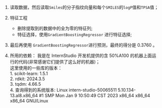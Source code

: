 1. 读取数据，然后读取```Smiles```的分子指纹向量和每个```SMILES```的```logP```值和```TPSA```值；
2. 特征工程
    * 删除提取到的数据中的全为零的特征列;
    * 特征选择，使用```GradientBoostingRegressor``` 进行特征选择;
3. 最后再使用 ```GradientBoostingRegressor```进行预测，最终的得分是 0.3760 。

4. 所用的依赖： 我是在 InternStudio  开发机提供的含 50%A100 的机器上面运行的代码(非常感谢它们提供了这么好的机器)；             
    这里使用的一些库的版本：   
       1. scikit-learn: 1.5.1     
       2. rdkit: 2024.3.5         
       3. tqdm: 4.66.5        
       4. 查询得到的系统版本: Linux intern-studio-50065511 5.10.134-13.al8.x86_64 #1 SMP Mon Jan 9 10:50:49 CST 2023 x86_64 x86_64 x86_64 GNU/Linux